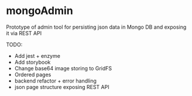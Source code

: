 # mongoAdmin
Prototype of admin tool for persisting json data in Mongo DB and exposing it via REST API



TODO:
* Add jest + enzyme
* Add storybook
* Change base64 image storing to GridFS
* Ordered pages
* backend refactor + error handling
* json page structure exposing REST API
